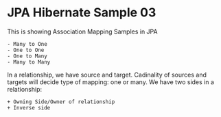 # JPA Hibernate Sample 03

This is showing Association Mapping Samples in JPA

    - Many to One
    - One to One
    - One to Many
    - Many to Many

In a relationship, we have source and target. Cadinality of sources and targets will decide type of mapping: one or many. 
We have two sides in a relationship:

    + Owning Side/Owner of relationship
    + Inverse side
